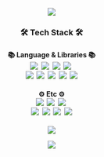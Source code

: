 <p align="center"> <img src="https://capsule-render.vercel.app/api?type=slice&color=8cd7f7&height=200&section=header&text=SangGwon%20Lee&fontSize=70" </p>

<!-- <<h2 align="center"> Hi there 👋 </h2> -->

<h3 align="center"> 🛠 Tech Stack 🛠 </h3>

<p align="center">
    <h4 align="center"> 📚 Language & Libraries 📚 <br>
        <img src="https://img.shields.io/badge/C++-00599C?style=flat-square&logo=C%2B%2B&logoColor=white">&nbsp
        <img src="https://img.shields.io/badge/Python-3766AB?style=flat-square&logo=Python&logoColor=white">&nbsp
        <img src="https://img.shields.io/badge/Numpy-013243?style=flat-square&logo=Numpy&logoColor=white">&nbsp
        <img src="https://img.shields.io/badge/Pandas-150458?style=flat-square&logo=Pandas&logoColor=white">&nbsp
        <br>
        <img src="https://img.shields.io/badge/SciPy-%230C55A5.svg?style=flat-square&logo=scipy&logoColor=%white">&nbsp
<!--    <img src="https://img.shields.io/badge/opencv-%235C3EE8.svg?style=flat-square&logo=opencv&logoColor=white">&nbsp -->
        <img src="https://img.shields.io/badge/Scikit--learn-%23F7931E.svg?style=flat-square&logo=scikit-learn&logoColor=white">&nbsp
        <img src="https://img.shields.io/badge/Pytorch-EE4C2C?style=flat-square&logo=Pytorch&logoColor=white">&nbsp
        <img src="https://img.shields.io/badge/Flask-00000C?style=flat-square&logo=Flask&logoColor=white">&nbsp
        <img src="https://img.shields.io/badge/Selenium-%43B02A?style=flat-square&logo=selenium&logoColor=white">
    </h4>
    <h4 align="center"> ⚙️ Etc ⚙️ <br>
        <img src="https://img.shields.io/badge/Anaconda-%2344A833.svg?style=flat-square&logo=anaconda&logoColor=white">&nbsp
        <img src="https://img.shields.io/badge/Jupyter-%23F37626.svg?style=flat-square&logo=jupyter&logoColor=white">&nbsp
        <img src="https://img.shields.io/badge/Google%20Colab-F9AB00?style=flat-square&logo=googlecolab&logoColor=white">&nbsp
        <br>
        <img src="https://img.shields.io/badge/Visual%20Studio-5C2D91.svg?style=flat-square&logo=visual-studio&logoColor=white">&nbsp
        <img src="https://img.shields.io/badge/Visual%20Studio%20Code-0078d7.svg?style=flat-square&logo=visual-studio-code&logoColor=white">&nbsp
        <img src="https://img.shields.io/badge/Git-%23F05033.svg?style=flat-square&logo=git&logoColor=white">&nbsp
        <a href="https://github.com/stu0430"><img src="https://img.shields.io/badge/GitHub-%23121011.svg?style=flat-square&logo=github&logoColor=white"></a>
    </h4>
</p>

<p align="center"> 
    <a href="https://solved.ac/profile/stu0430"><img src="https://github-readme-solvedac-hyp3rflow.vercel.app/api/?handle=stu0430"></a>
</p>

<p align="center"> <img src="https://capsule-render.vercel.app/api?type=slice&color=8cd7f7&height=200&section=footer" </p>
